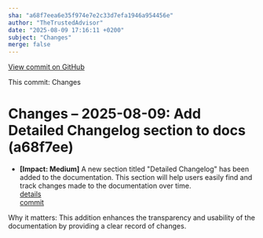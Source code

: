 ```yaml
---
sha: "a68f7eea6e35f974e7e2c33d7efa1946a954456e"
author: "TheTrustedAdvisor"
date: "2025-08-09 17:16:11 +0200"
subject: "Changes"
merge: false
---
```


[View commit on GitHub](https://github.com/TheTrustedAdvisor/FabricAdoptionFramework/commit/a68f7eea6e35f974e7e2c33d7efa1946a954456e)

This commit: Changes

# Changes – 2025-08-09: Add Detailed Changelog section to docs (a68f7ee)

- **[Impact: Medium]** A new section titled "Detailed Changelog" has been added to the documentation. This section will help users easily find and track changes made to the documentation over time.  
   [details](/docs/about/changes/2025-08-09-detailed-changelog)  
   [commit](https://github.com/TheTrustedAdvisor/FabricAdoptionFramework/commit/a68f7eea6e35f974e7e2c33d7efa1946a954456e)

Why it matters: This addition enhances the transparency and usability of the documentation by providing a clear record of changes.
